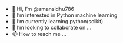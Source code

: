 - 👋 Hi, I’m @amansidhu786
- 👀 I’m interested in Python machine learning
- 🌱 I’m currently learning python(scikit)
- 💞️ I’m looking to collaborate on ...
- 📫 How to reach me ...

<!---
amansidhu786/amansidhu786 is a ✨ special ✨ repository because its `README.md` (this file) appears on your GitHub profile.
You can click the Preview link to take a look at your changes.
--->
